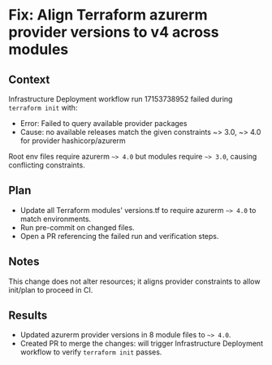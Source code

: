 # Fix: Align Terraform azurerm provider versions to v4 across modules

## Context
Infrastructure Deployment workflow run 17153738952 failed during `terraform init` with:

- Error: Failed to query available provider packages
- Cause: no available releases match the given constraints ~> 3.0, ~> 4.0 for provider hashicorp/azurerm

Root env files require azurerm `~> 4.0` but modules require `~> 3.0`, causing conflicting constraints.

## Plan
- Update all Terraform modules' versions.tf to require azurerm `~> 4.0` to match environments.
- Run pre-commit on changed files.
- Open a PR referencing the failed run and verification steps.

## Notes
This change does not alter resources; it aligns provider constraints to allow init/plan to proceed in CI.

## Results
- Updated azurerm provider versions in 8 module files to `~> 4.0`.
- Created PR to merge the changes: will trigger Infrastructure Deployment workflow to verify `terraform init` passes.

